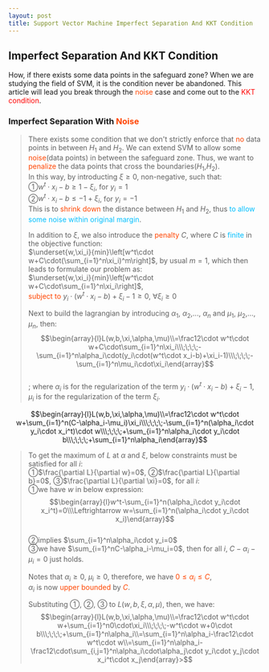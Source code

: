 ```yaml
---
layout: post
title: Support Vector Machine Imperfect Separation And KKT Condition
---
```


## Imperfect Separation And KKT Condition

<p class="message">
How, if there exists some data points in the safeguard zone?  When we are studying the field of SVM, it is the condition never be abandoned.  This article will lead you break through the <font color="OrangeRed">noise</font> case and come out to the <font color="Red">KKT condition</font>.  
</p>

### Imperfect Separation With <font color="OrangeRed">Noise</font>
>There exists some condition that we don't strictly enforce that <font color="OrangeRed">no</font> data points in between $H_1$ and $H_2$.  We can extend SVM to allow some <font color="OrangeRed">noise</font>(data points) in between the safeguard zone.  Thus, we want to <font color="OrangeRed">penalize</font> the data points that cross the boundaries($H_1$,$H_2$).  
>In this way, by introducting $\xi\geq0$, non-negative, such that:  
>&#10112;$w^t\cdot x_i-b\geq1-\xi_i$, for $y_i=1$  
>&#10113;$w^t\cdot x_i-b\leq-1+\xi_i$, for $y_i=-1$  
>This is to <font color="OrangeRed">shrink down</font> the distance between $H_1$ and $H_2$, thus <font color="DeepSkyBlue">to allow some noise within original margin</font>.  
>
>In addition to $\xi$, we also introduce the <font color="OrangeRed">penalty</font> $C$, where $C$ is <font color="DeepSkyBlue">finite</font> in the objective function:    
>$\underset{w,\xi_i}{min}\left[w^t\cdot w+C\cdot(\sum_{i=1}^n\xi_i)^m\right]$, by usual $m=1$, which then leads to formulate our problem as:  
>$\underset{w,\xi_i}{min}\left[w^t\cdot w+C\cdot\sum_{i=1}^n\xi_i\right]$,  
><font color="OrangeRed">subject to</font> $y_i\cdot(w^t\cdot x_i-b)+\xi_i-1\geq0$, $\forall\xi_i\geq0$  
>
>Next to build the lagrangian by introducing $\alpha_1$, $\alpha_2$,..., $\alpha_n$ and $\mu_1$, $\mu_2$,..., $\mu_n$, then:  
$$\begin{array}{l}L(w,b,\xi,\alpha,\mu)\\=\frac12\cdot w^t\cdot w+C\cdot\sum_{i=1}^n\xi_i\\\;\;\;\;-\sum_{i=1}^n\alpha_i\cdot(y_i\cdot(w^t\cdot x_i-b)+\xi_i-1)\\\;\;\;\;-\sum_{i=1}^n\mu_i\cdot\xi_i\end{array}$$  
>; where $\alpha_i$ is for the regularization of the term $y_i\cdot(w^t\cdot x_i-b)+\xi_i-1$, $\mu_i$ is for the regularization of the term $\xi_i$.  

$$\begin{array}{l}L(w,b,\xi,\alpha,\mu)\\=\frac12\cdot w^t\cdot w+\sum_{i=1}^n(C-\alpha_i-\mu_i)\xi_i\\\;\;\;\;-\sum_{i=1}^n(\alpha_i\cdot y_i\cdot x_i^t)\cdot w\\\;\;\;\;+\sum_{i=1}^n\alpha_i\cdot y_i\cdot b\\\;\;\;\;+\sum_{i=1}^n\alpha_i\end{array}$$  

>To get the maximum of $L$ at $\alpha$ and $\xi$, below constraints must be satisfied for all $i$:  
>&#10112;$\frac{\partial L}{\partial w}=0$, &#10113;$\frac{\partial L}{\partial b}=0$, &#10114;$\frac{\partial L}{\partial \xi}=0$, for all $i$:  
>&#10112;we have $w$ in below expression:  
$$\begin{array}{l}w^t-\sum_{i=1}^n(\alpha_i\cdot y_i\cdot x_i^t)=0\\\Leftrightarrow w=\sum_{i=1}^n(\alpha_i\cdot y_i\cdot x_i)\end{array}$$  
>&#10113;implies $\sum_{i=1}^n\alpha_i\cdot y_i=0$  
>&#10114;we have $\sum_{i=1}^nC-\alpha_i-\mu_i=0$, then for all $i$, $C-\alpha_i-\mu_i=0$ just holds.  
>
>Notes that $\alpha_i\geq0$, $\mu_i\geq0$, therefore, we have <font color="OrangeRed">$0\leq\alpha_i\leq C$</font>,  
>$\alpha_i$ is now <font color="OrangeRed">upper bounded</font> by <font color="OrangeRed">$C$</font>.  
>
>Substituting &#10112;, &#10113;, &#10114; to $L(w,b,\xi,\alpha,\mu)$, then, we have:  
$$\begin{array}{l}L(w,b,\xi,\alpha,\mu)\\=\frac12\cdot w^t\cdot w+\sum_{i=1}^n0\cdot\xi_i\\\;\;\;\;-w^t\cdot w+0\cdot b\\\;\;\;\;+\sum_{i=1}^n\alpha_i\\=\sum_{i=1}^n\alpha_i-\frac12\cdot w^t\cdot w\\=\sum_{i=1}^n\alpha_i-\frac12\cdot\sum_{i,j=1}^n\alpha_i\cdot\alpha_j\cdot y_i\cdot y_j\cdot x_i^t\cdot x_j\end{array}>$$  
>

<!-- Notes -->
<!-- <font color="OrangeRed">items, verb, to make it the focus</font> -->
<!-- <font color="Red">KKT</font> -->
<!-- <font color="DeepSkyBlue">suggested item, soft item</font> -->

<!-- <font color="#C20000">positive conclusion, finding</font> -->
<!-- <font color="green">negative conclusion, finding</font> -->

<!-- <font color="Green">value iteration</font> -->
<!-- <font color="#00ADAD">policy</font> -->
<!-- <font color="#6100A8">full observable</font> -->
<!-- <font color="#FFAC12">partial observable</font> -->
<!-- <font color="#EB00EB">stochastic</font> -->
<!-- <font color="#8400E6">state transition</font> -->
<!-- <font color="#D600D6">discount factor gamma $\gamma$</font> -->
<!-- <font color="#D600D6">$V(S)$</font> -->
<!-- <font color="#9300FF">immediate reward R(S)</font> -->
